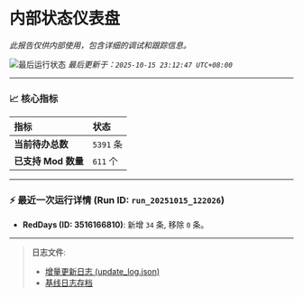 # 内部状态仪表盘

*此报告仅供内部使用，包含详细的调试和跟踪信息。*

![最后运行状态](https://img.shields.io/badge/Last%20Run-Success-green)
*最后更新于：`2025-10-15 23:12:47 UTC+08:00`*

---

### 📈 **核心指标**

| 指标 | 状态 |
| :--- | :--- |
| **当前待办总数** | ``5391`` 条 |
| **已支持 Mod 数量** | ``611`` 个 |

---

### ⚡ **最近一次运行详情 (Run ID: ``run_20251015_122026``)**

*   **RedDays (ID: 3516166810)**: 新增 `34` 条, 移除 `0` 条。

---

> **日志文件**:
> *   [增量更新日志 (update_log.json)](../data/logs/update_log.json)
> *   [基线日志存档](../data/logs/archive/)
